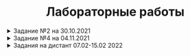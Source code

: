 <h1 align="center">Лабораторные работы</h1>

<details>
<summary>Задание №2 на 30.10.2021</summary>

1- https://github.com/MolchanovArtemPerm/Labs_PSTU/blob/main/Lab1.cpp

2- https://github.com/MolchanovArtemPerm/Labs_PSTU/blob/main/Lab2.cpp
</details>

<details>
<summary>Задание №4 на 04.11.2021</summary>

<h4> Структура программы: </h4>

1 - https://github.com/MolchanovArtemPerm/Labs_PSTU/blob/main/Structure2.1.cpp

2 - https://github.com/MolchanovArtemPerm/Labs_PSTU/blob/main/Structure2.2.cpp

3 - https://github.com/MolchanovArtemPerm/Labs_PSTU/blob/main/Structure2.3.cpp

<h4> Типы данных: </h4>

1 - https://github.com/MolchanovArtemPerm/Labs_PSTU/blob/main/DataTypes.2.1.cpp

2 - https://github.com/MolchanovArtemPerm/Labs_PSTU/blob/main/DataTypes.2.2.cpp

<h4> Ввод-Вывод: </h4>

1 - https://github.com/MolchanovArtemPerm/Labs_PSTU/blob/main/Input.2.1.cpp

2 - https://github.com/MolchanovArtemPerm/Labs_PSTU/blob/main/Input.2.2.cpp
</details>

<details>
<summary>Задания на дистант 07.02-15.02 2022 </summary>
  <details><summary>1-Лабораторные 7.1 и 7.2</summary>
  <a href="">Лабораторная №7.1</a> 
  
  <a href="">Лабораторная №7.2</a>
  </details>
  
  2-<a href="">Метод пузырька</a>
  
  3-<a href="">Метод вставки</a>
  
  4-<a href="">Метод выбора</a>
  
  5-<a href="">Лабораторная №4</a>
  
  6-<a href="">Лабораторная №5</a>
  
  7-<a href="">Сортировка Шелла</a>
  
  8-<a href="">Сортировка Хоара</a>
  
  9-<a href="https://github.com/MolchanovArtemPerm/Labs_PSTU/blob/d717131737f8e9f57469bedc0a068661c9cf62fe/9-ElementZ.cpp">Задача с элементом z</a>
  
  10-<a href="">Задача с заменой строки и столбца</a>
</details>
